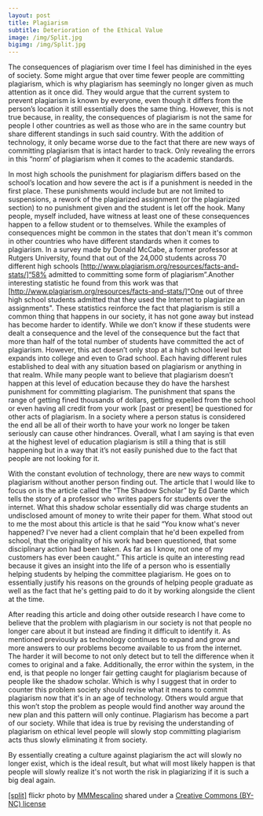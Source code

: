 ```yaml
---
layout: post
title: Plagiarism
subtitle: Deterioration of the Ethical Value
image: /img/Split.jpg
bigimg: /img/Split.jpg
---
```


  The consequences of plagiarism over time I feel has diminished in the eyes of society. Some might argue that over time fewer people are committing plagiarism, which is why plagiarism has seemingly no longer given as much attention as it once did. They would argue that the current system to prevent plagiarism is known by everyone, even though it differs from the person’s location it still essentially does the same thing. However, this is not true because, in reality, the consequences of plagiarism is not the same for people I other countries as well as those who are in the same country but share different standings in such said country. With the addition of technology, it only became worse due to the fact that there are new ways of committing plagiarism that is intact harder to track. Only revealing the errors in this “norm’ of plagiarism when it comes to the academic standards.

  In most high schools the punishment for plagiarism differs based on the school’s location and how severe the act is if a punishment is needed in the first place. These punishments would include but are not limited to suspensions, a rework of the plagiarized assignment (or the plagiarized section) to no punishment given and the student is let off the hook. Many people, myself included, have witness at least one of these consequences happen to a fellow student or to themselves. While the examples of consequences might be common in the states that don't mean it's common in other countries who have different standards when it comes to plagiarism. In a survey made by Donald McCabe, a former professor at Rutgers University, found that out of the 24,000 students across 70 different high schools [http://www.plagiarism.org/resources/facts-and-stats/]“58% admitted to committing some form of plagiarism”.Another interesting statistic he found from this work was that [http://www.plagiarism.org/resources/facts-and-stats/]“One out of three high school students admitted that they used the Internet to plagiarize an assignments". These statistics reinforce the fact that plagiarism is still a common thing that happens in our society, it has not gone away but instead has become harder to identify. While we don’t know if these students were dealt a consequence and the level of the consequence but the fact that more than half of the total number of students have committed the act of plagiarism.
  However, this act doesn’t only stop at a high school level but expands into college and even to Grad school. Each having different rules established to deal with any situation based on plagiarism or anything in that realm. While many people want to believe that plagiarism doesn’t happen at this level of education because they do have the harshest punishment for committing plagiarism. The punishment that spans the range of getting fined thousands of dollars, getting expelled from the school or even having all credit from your work [past or present] be questioned for other acts of plagiarism. In a society where a person status is considered the end all be all of their worth to have your work no longer be taken seriously can cause other hindrances. Overall, what I am saying is that even at the highest level of education plagiarism is still a thing that is still happening but in a way that it’s not easily punished due to the fact that people are not looking for it.

  With the constant evolution of technology, there are new ways to commit plagiarism without another person finding out. The article that I would like to focus on is the article called the “The Shadow Scholar” by Ed Dante which tells the story of a professor who writes papers for students over the internet. What this shadow scholar essentially did was charge students an undisclosed amount of money to write their paper for them. What stood out to me the most about this article is that he said “You know what's never happened? I've never had a client complain that he'd been expelled from school, that the originality of his work had been questioned, that some disciplinary action had been taken. As far as I know, not one of my customers has ever been caught.” This article is quite an interesting read because it gives an insight into the life of a person who is essentially helping students by helping the committee plagiarism. He goes on to essentially justify his reasons on the grounds of helping people graduate as well as the fact that he's getting paid to do it by working alongside the client at the time.

  After reading this article and doing other outside research I have come to believe that the problem with plagiarism in our society is not that people no longer care about it but instead are finding it difficult to identify it. As mentioned previously as technology continues to expand and grow and more answers to our problems become available to us from the internet. The harder it will become to not only detect but to tell the difference when it comes to original and a fake. Additionally, the error within the system, in the end, is that people no longer fair getting caught for plagiarism because of people like the shadow scholar. Which is why I suggest that in order to counter this problem society should revise what it means to commit plagiarism now that it's in an age of technology. Others would argue that this won’t stop the problem as people would find another way around the new plan and this pattern will only continue. Plagiarism has become a part of our society. While that idea is true by revising the understanding of plagiarism on ethical level people will slowly stop committing plagiarism acts thus slowly eliminating it from society.

  By essentially creating a culture against plagiarism the act will slowly no longer exist, which is the ideal result, but what will most likely happen is that people will slowly realize it's not worth the risk in plagiarizing if it is such a big deal again.




















<a title="[split]" href="https://flickr.com/photos/antebellum/7846046204">[split]</a> flickr photo by <a href="https://flickr.com/people/antebellum">MMMescalino</a> shared under a <a href="https://creativecommons.org/licenses/by-nc/2.0/">Creative Commons (BY-NC) license</a> </small>
